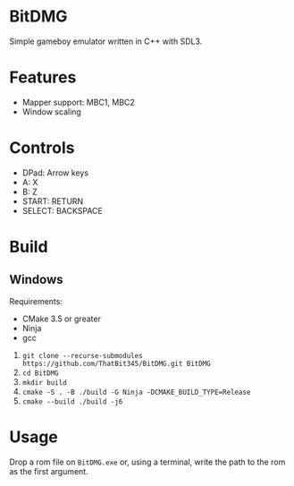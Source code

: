 # BitDMG
Simple gameboy emulator written in C++ with SDL3.

# Features
- Mapper support: MBC1, MBC2
- Window scaling

# Controls
- DPad: Arrow keys
- A: X
- B: Z
- START: RETURN
- SELECT: BACKSPACE

# Build
## Windows
Requirements:
- CMake 3.5 or greater
- Ninja
- gcc

1. `git clone --recurse-submodules https://github.com/ThatBit345/BitDMG.git BitDMG`
2. `cd BitDMG`
3. `mkdir build`
4. `cmake -S . -B ./build -G Ninja -DCMAKE_BUILD_TYPE=Release`
5. `cmake --build ./build -j6`

# Usage
Drop a rom file on `BitDMG.exe` or, using a terminal, write the path to the rom as the first argument.
